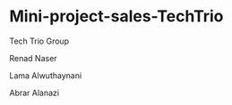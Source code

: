 # Mini-project-sales-TechTrio
 Tech Trio Group 
 
 Renad Naser
 
 Lama Alwuthaynani 
 
 Abrar Alanazi

